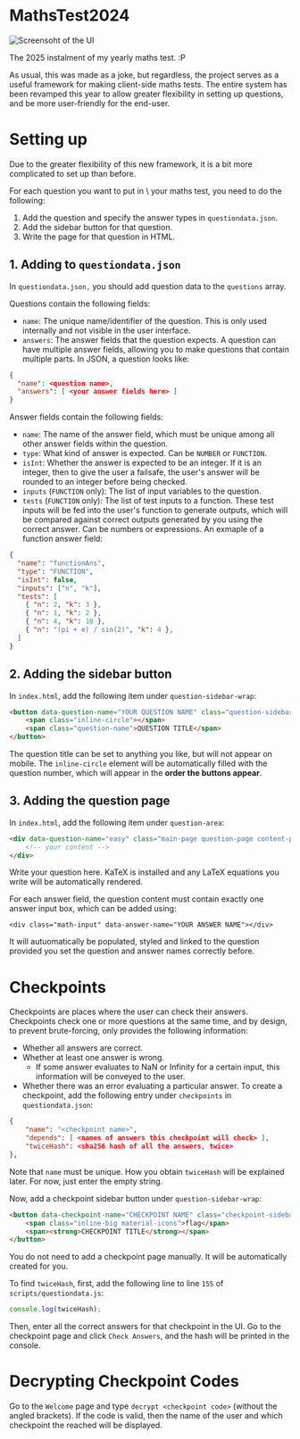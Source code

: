 # MathsTest2024

![Screensoht of the UI](https://github.com/CAG2Mark/MathsTest2024/assets/55091936/153f0406-9ed7-4ed5-9e64-c434b3c7949b)

The 2025 instalment of my yearly maths test. :P

As usual, this was made as a joke, but regardless, the project serves as a useful framework for making client-side maths tests. The entire system has been revamped this year to allow greater flexibility in setting up questions, and be more user-friendly for the end-user.

# Setting up
Due to the greater flexibility of this new framework, it is a bit more complicated to set up than before.

For each question you want to put in \ your maths test, you need to do the following:
1. Add the question and specify the answer types in `questiondata.json`.
2. Add the sidebar button for that question.
3. Write the page for that question in HTML.

## 1. Adding to `questiondata.json`
In `questiondata.json,` you should add question data to the `questions` array.

Questions contain the following fields:
- `name`: The unique name/identifier of the question. This is only used internally and not visible in the user interface.
- `answers`: The answer fields that the question expects. A question can have multiple answer fields, allowing you to make questions that contain multiple parts.
In JSON, a question looks like:
```json
{
  "name": <question name>,
  "answers": [ <your answer fields here> ]
}
```
Answer fields contain the following fields:
- `name`: The name of the answer field, which must be unique among all other answer fields within the question.
- `type`: What kind of answer is expected. Can be `NUMBER` or `FUNCTION`.
- `isInt`: Whether the answer is expected to be an integer. If it is an integer, then to give the user a failsafe, the user's answer will be rounded to an integer before being checked.
- `inputs` (`FUNCTION` only): The list of input variables to the question.
- `tests` (`FUNCTION` only): The list of test inputs to a function. These test inputs will be fed into the user's function to generate outputs, which will be compared against correct outputs generated by you using the correct answer. Can be numbers or expressions.
An exmaple of a function answer field:
```json
{
  "name": "functionAns",
  "type": "FUNCTION",
  "isInt": false,
  "inputs": ["n", "k"],
  "tests": [
    { "n": 2, "k": 3 },
    { "n": 1, "k": 2 },
    { "n": 4, "k": 10 },
    { "n": "(pi + e) / sin(2)", "k": 4 },
  ]
}
```
## 2. Adding the sidebar button
In `index.html`, add the following item under `question-sidebar-wrap`:
```html
<button data-question-name="YOUR QUESTION NAME" class="question-sidebar-button sidebar-button">
    <span class="inline-circle"></span>
    <span class="question-name">QUESTION TITLE</span>
</button>
```
The question title can be set to anything you like, but will not appear on mobile. The `inline-circle` element will be automatically filled with the question number, which will appear in the **order the buttons appear**.
## 3. Adding the question page
In `index.html`, add the following item under `question-area`:
```html
<div data-question-name="easy" class="main-page question-page content-page">
    <!-- your content -->
</div>
```
Write your question here. KaTeX is installed and any LaTeX equations you write will be automatically rendered.

For each answer field, the question content must contain exactly one answer input box, which can be added using:
```
<div class="math-input" data-answer-name="YOUR ANSWER NAME"></div>
```
It will autuomatically be populated, styled and linked to the question provided you set the question and answer names correctly before.

# Checkpoints
Checkpoints are places where the user can check their answers. Checkpoints check one or more questions at the same time, and by design, to prevent brute-forcing, only provides the following information:
- Whether all answers are correct.
- Whether at least one answer is wrong.
  - If some answer evaluates to NaN or Infinity for a certain input, this information will be conveyed to the user.
- Whether there was an error evaluating a particular answer.
To create a checkpoint, add the following entry under `checkpoints` in `questiondata.json`:
```json
{ 
    "name": "<checkpoint name>", 
    "depends": [ <names of answers this checkpoint will check> ],
    "twiceHash": <sha256 hash of all the answers, twice>
},
```
Note that `name` must be unique. How you obtain `twiceHash` will be explained later. For now, just enter the empty string.

Now, add a checkpoint sidebar button under `question-sidebar-wrap`:
```html
<button data-checkpoint-name="CHECKPOINT NAME" class="checkpoint-sidebar-button sidebar-button">
    <span class="inline-big material-icons">flag</span>
    <span><strong>CHECKPOINT TITLE</strong></span>
</button>
```
You do not need to add a checkpoint page manually. It will be automatically created for you.

To find `twiceHash`, first, add the following line to line `155` of `scripts/questiondata.js`:
```js
console.log(twiceHash);
```
Then, enter all the correct answers for that checkpoint in the UI. Go to the checkpoint page and click `Check Answers`, and the hash will be printed in the console.

# Decrypting Checkpoint Codes
Go to the `Welcome` page and type `decrypt <checkpoint code>` (without the angled brackets). If the code is valid, then the name of the user and which checkpoint the reached will be displayed.
